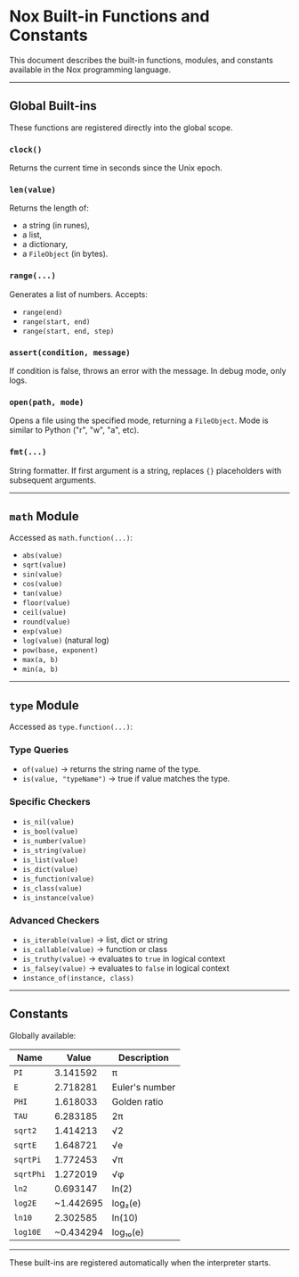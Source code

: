 # Nox Built-in Functions and Constants

This document describes the built-in functions, modules, and constants available in the Nox programming language.

---

## Global Built-ins

These functions are registered directly into the global scope.

### `clock()`
Returns the current time in seconds since the Unix epoch.

### `len(value)`
Returns the length of:
- a string (in runes),
- a list,
- a dictionary,
- a `FileObject` (in bytes).

### `range(...)`
Generates a list of numbers. Accepts:
- `range(end)`
- `range(start, end)`
- `range(start, end, step)`

### `assert(condition, message)`
If condition is false, throws an error with the message. In debug mode, only logs.

### `open(path, mode)`
Opens a file using the specified mode, returning a `FileObject`. Mode is similar to Python ("r", "w", "a", etc).

### `fmt(...)`
String formatter. If first argument is a string, replaces `{}` placeholders with subsequent arguments.

---

## `math` Module

Accessed as `math.function(...)`:

- `abs(value)`
- `sqrt(value)`
- `sin(value)`
- `cos(value)`
- `tan(value)`
- `floor(value)`
- `ceil(value)`
- `round(value)`
- `exp(value)`
- `log(value)` (natural log)
- `pow(base, exponent)`
- `max(a, b)`
- `min(a, b)`

---

## `type` Module

Accessed as `type.function(...)`:

### Type Queries
- `of(value)` → returns the string name of the type.
- `is(value, "typeName")` → true if value matches the type.

### Specific Checkers
- `is_nil(value)`
- `is_bool(value)`
- `is_number(value)`
- `is_string(value)`
- `is_list(value)`
- `is_dict(value)`
- `is_function(value)`
- `is_class(value)`
- `is_instance(value)`

### Advanced Checkers
- `is_iterable(value)` → list, dict or string
- `is_callable(value)` → function or class
- `is_truthy(value)` → evaluates to `true` in logical context
- `is_falsey(value)` → evaluates to `false` in logical context
- `instance_of(instance, class)`

---

## Constants

Globally available:

| Name        | Value      | Description                          |
|-------------|------------|--------------------------------------|
| `PI`        | 3.141592   | π                                    |
| `E`         | 2.718281   | Euler's number                       |
| `PHI`       | 1.618033   | Golden ratio                         |
| `TAU`       | 6.283185   | 2π                                   |
| `sqrt2`     | 1.414213   | √2                                   |
| `sqrtE`     | 1.648721   | √e                                   |
| `sqrtPi`    | 1.772453   | √π                                   |
| `sqrtPhi`   | 1.272019   | √φ                                   |
| `ln2`       | 0.693147   | ln(2)                                |
| `log2E`     | ~1.442695  | log₂(e)                              |
| `ln10`      | 2.302585   | ln(10)                               |
| `log10E`    | ~0.434294  | log₁₀(e)                             |

---

These built-ins are registered automatically when the interpreter starts.
